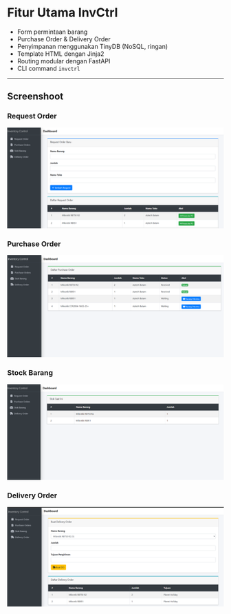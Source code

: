 # Fitur Utama InvCtrl

- Form permintaan barang
- Purchase Order & Delivery Order
- Penyimpanan menggunakan TinyDB (NoSQL, ringan)
- Template HTML dengan Jinja2
- Routing modular dengan FastAPI
- CLI command `invctrl`

---

## Screenshoot

### Request Order
![RO](https://raw.githubusercontent.com/Gand0r/invctrl/main/img/Tampilan%20RO.PNG)

### Purchase Order
![PO](https://raw.githubusercontent.com/Gand0r/invctrl/main/img/Tampilan%20PO.PNG)

### Stock Barang
![Stock](https://raw.githubusercontent.com/Gand0r/invctrl/main/img/Tampilan%20Stock.PNG)

### Delivery Order
![DO](https://raw.githubusercontent.com/Gand0r/invctrl/main/img/Tampilan%20DO.PNG)
